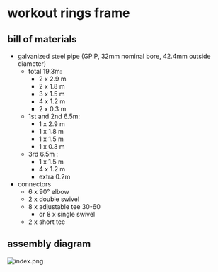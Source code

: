 # workout rings frame

## bill of materials

- galvanized steel pipe (GPIP, 32mm nominal bore, 42.4mm outside diameter)
  - total 19.3m:
    - 2 x 2.9 m
    - 2 x 1.8 m
    - 3 x 1.5 m
    - 4 x 1.2 m
    - 2 x 0.3 m
  - 1st and 2nd 6.5m:
    - 1 x 2.9 m
    - 1 x 1.8 m
    - 1 x 1.5 m
    - 1 x 0.3 m
  - 3rd 6.5m :
    - 1 x 1.5 m
    - 4 x 1.2 m
    - extra 0.2m
- connectors
  - 6 x 90° elbow
  - 2 x double swivel
  - 8 x adjustable tee 30-60
    - or 8 x single swivel
  - 2 x short tee

## assembly diagram

![index.png](./index.png)
